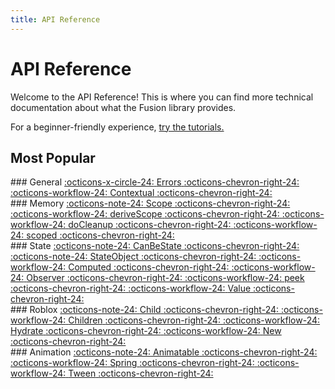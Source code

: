 ```yaml
---
title: API Reference
---
```


# API Reference

Welcome to the API Reference! This is where you can find more technical
documentation about what the Fusion library provides.

For a beginner-friendly experience, [try the tutorials.](../tutorials/)

## Most Popular

<div class="fusiondoc-api-bento" markdown>

<div markdown>
### General
<a class="fusiondoc-api-index-link" href="general/errors" markdown>
    <span class="fusiondoc-api-icon" markdown>:octicons-x-circle-24:</span>
    <span class="fusiondoc-api-name">Errors</span>
    <span class="fusiondoc-api-index-arrow" markdown>:octicons-chevron-right-24:</span>
</a>
<a class="fusiondoc-api-index-link" href="general/members/contextual" markdown>
    <span class="fusiondoc-api-icon" markdown>:octicons-workflow-24:</span>
    <span class="fusiondoc-api-name">Contextual</span>
    <span class="fusiondoc-api-index-arrow" markdown>:octicons-chevron-right-24:</span>
</a>
</div>

<div markdown>
### Memory
<a class="fusiondoc-api-index-link" href="memory/types/scope" markdown>
    <span class="fusiondoc-api-icon" markdown>:octicons-note-24:</span>
    <span class="fusiondoc-api-name">Scope</span>
    <span class="fusiondoc-api-index-arrow" markdown>:octicons-chevron-right-24:</span>
</a>
<a class="fusiondoc-api-index-link" href="memory/members/derivescope" markdown>
    <span class="fusiondoc-api-icon" markdown>:octicons-workflow-24:</span>
    <span class="fusiondoc-api-name">deriveScope</span>
    <span class="fusiondoc-api-index-arrow" markdown>:octicons-chevron-right-24:</span>
</a>
<a class="fusiondoc-api-index-link" href="memory/members/docleanup" markdown>
    <span class="fusiondoc-api-icon" markdown>:octicons-workflow-24:</span>
    <span class="fusiondoc-api-name">doCleanup</span>
    <span class="fusiondoc-api-index-arrow" markdown>:octicons-chevron-right-24:</span>
</a>
<a class="fusiondoc-api-index-link" href="memory/members/scoped" markdown>
    <span class="fusiondoc-api-icon" markdown>:octicons-workflow-24:</span>
    <span class="fusiondoc-api-name">scoped</span>
    <span class="fusiondoc-api-index-arrow" markdown>:octicons-chevron-right-24:</span>
</a>
</div>

<div markdown>
### State
<a class="fusiondoc-api-index-link" href="state/types/canbestate" markdown>
    <span class="fusiondoc-api-icon" markdown>:octicons-note-24:</span>
    <span class="fusiondoc-api-name">CanBeState</span>
    <span class="fusiondoc-api-index-arrow" markdown>:octicons-chevron-right-24:</span>
</a>
<a class="fusiondoc-api-index-link" href="state/types/stateobject" markdown>
    <span class="fusiondoc-api-icon" markdown>:octicons-note-24:</span>
    <span class="fusiondoc-api-name">StateObject</span>
    <span class="fusiondoc-api-index-arrow" markdown>:octicons-chevron-right-24:</span>
</a>
<a class="fusiondoc-api-index-link" href="state/members/computed" markdown>
    <span class="fusiondoc-api-icon" markdown>:octicons-workflow-24:</span>
    <span class="fusiondoc-api-name">Computed</span>
    <span class="fusiondoc-api-index-arrow" markdown>:octicons-chevron-right-24:</span>
</a>
<a class="fusiondoc-api-index-link" href="state/members/observer" markdown>
    <span class="fusiondoc-api-icon" markdown>:octicons-workflow-24:</span>
    <span class="fusiondoc-api-name">Observer</span>
    <span class="fusiondoc-api-index-arrow" markdown>:octicons-chevron-right-24:</span>
</a>
<a class="fusiondoc-api-index-link" href="state/members/peek" markdown>
    <span class="fusiondoc-api-icon" markdown>:octicons-workflow-24:</span>
    <span class="fusiondoc-api-name">peek</span>
    <span class="fusiondoc-api-index-arrow" markdown>:octicons-chevron-right-24:</span>
</a>
<a class="fusiondoc-api-index-link" href="state/members/value" markdown>
    <span class="fusiondoc-api-icon" markdown>:octicons-workflow-24:</span>
    <span class="fusiondoc-api-name">Value</span>
    <span class="fusiondoc-api-index-arrow" markdown>:octicons-chevron-right-24:</span>
</a>
</div>

<div markdown>
### Roblox
<a class="fusiondoc-api-index-link" href="roblox/types/child" markdown>
    <span class="fusiondoc-api-icon" markdown>:octicons-note-24:</span>
    <span class="fusiondoc-api-name">Child</span>
    <span class="fusiondoc-api-index-arrow" markdown>:octicons-chevron-right-24:</span>
</a>
<a class="fusiondoc-api-index-link" href="roblox/members/children" markdown>
    <span class="fusiondoc-api-icon" markdown>:octicons-workflow-24:</span>
    <span class="fusiondoc-api-name">Children</span>
    <span class="fusiondoc-api-index-arrow" markdown>:octicons-chevron-right-24:</span>
</a>
<a class="fusiondoc-api-index-link" href="roblox/members/hydrate" markdown>
    <span class="fusiondoc-api-icon" markdown>:octicons-workflow-24:</span>
    <span class="fusiondoc-api-name">Hydrate</span>
    <span class="fusiondoc-api-index-arrow" markdown>:octicons-chevron-right-24:</span>
</a>
<a class="fusiondoc-api-index-link" href="roblox/members/new" markdown>
    <span class="fusiondoc-api-icon" markdown>:octicons-workflow-24:</span>
    <span class="fusiondoc-api-name">New</span>
    <span class="fusiondoc-api-index-arrow" markdown>:octicons-chevron-right-24:</span>
</a>
</div>

<div markdown>
### Animation
<a class="fusiondoc-api-index-link" href="animation/types/animatable" markdown>
    <span class="fusiondoc-api-icon" markdown>:octicons-note-24:</span>
    <span class="fusiondoc-api-name">Animatable</span>
    <span class="fusiondoc-api-index-arrow" markdown>:octicons-chevron-right-24:</span>
</a>
<a class="fusiondoc-api-index-link" href="animation/members/spring" markdown>
    <span class="fusiondoc-api-icon" markdown>:octicons-workflow-24:</span>
    <span class="fusiondoc-api-name">Spring</span>
    <span class="fusiondoc-api-index-arrow" markdown>:octicons-chevron-right-24:</span>
</a>
<a class="fusiondoc-api-index-link" href="animation/members/tween" markdown>
    <span class="fusiondoc-api-icon" markdown>:octicons-workflow-24:</span>
    <span class="fusiondoc-api-name">Tween</span>
    <span class="fusiondoc-api-index-arrow" markdown>:octicons-chevron-right-24:</span>
</a>
</div>

</div>